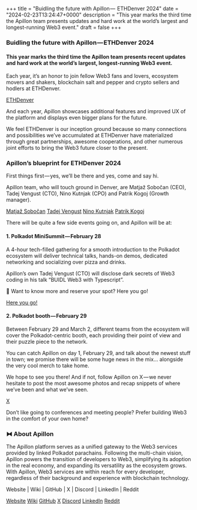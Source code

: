 +++
title = "Buidling the future with Apillon —  ETHDenver 2024"
date = "2024-02-23T13:24:47+0000"
description = "This year marks the third time the Apillon team presents updates and hard work at the world’s largest and longest-running Web3 event."
draft = false
+++

### Buidling the future with Apillon — ETHDenver 2024


#### This year marks the third time the Apillon team presents recent updates and hard work at the world’s largest, longest-running Web3 event.


Each year, it’s an honor to join fellow Web3 fans and lovers, ecosystem movers and shakers, blockchain salt and pepper and crypto sellers and hodlers at ETHDenver.

[ETHDenver](https://www.ethdenver.com/)

And each year, Apillon showcases additional features and improved UX of the platform and displays even bigger plans for the future.


We feel ETHDenver is our inception ground because so many connections and possibilities we’ve accumulated at ETHDenver have materialized through great partnerships, awesome cooperations, and other numerous joint efforts to bring the Web3 future closer to the present.


### Apillon’s blueprint for ETHDenver 2024


First things first — yes, we’ll be there and yes, come and say hi.


Apillon team, who will touch ground in Denver, are Matjaž Sobočan (CEO), Tadej Vengust (CTO), Nino Kutnjak (CPO) and Patrik Kogoj (Growth manager).

[Matjaž Sobočan](https://www.linkedin.com/in/matjazsobocan/)
[Tadej Vengust](https://www.linkedin.com/in/tadej-vengust/)
[Nino Kutnjak](https://www.linkedin.com/in/nino-kutnjak/)
[Patrik Kogoj](https://www.linkedin.com/in/patrik-kogoj/)

There will be quite a few side events going on, and Apillon will be at:


#### 1. Polkadot MiniSummit — February 28


A 4-hour tech-filled gathering for a smooth introduction to the Polkadot ecosystem will deliver technical talks, hands-on demos, dedicated networking and socializing over pizza and drinks.


Apillon’s own Tadej Vengust (CTO) will disclose dark secrets of Web3 coding in his talk “BUIDL Web3 with Typescript”.


👤 Want to know more and reserve your spot? Here you go!

[Here you go!](https://www.eventbrite.com/e/polkadot-minisummit-ethdenver24-tickets-825569098397)

#### 2. Polkadot booth — February 29


Between February 29 and March 2, different teams from the ecosystem will cover the Polkadot-centric booth, each providing their point of view and their puzzle piece to the network.


You can catch Apillon on day 1, February 29, and talk about the newest stuff in town; we promise there will be some huge news in the mix… alongside the very cool merch to take home.


We hope to see you there! And if not, follow Apillon on X — we never hesitate to post the most awesome photos and recap snippets of where we’ve been and what we’ve seen.

[X](https://twitter.com/apillon)

Don’t like going to conferences and meeting people? Prefer building Web3 in the comfort of your own home?


### ⧓ About Apillon


The Apillon platform serves as a unified gateway to the Web3 services provided by linked Polkadot parachains. Following the multi-chain vision, Apillon powers the transition of developers to Web3, simplifying its adoption in the real economy, and expanding its versatility as the ecosystem grows. With Apillon, Web3 services are within reach for every developer, regardless of their background and experience with blockchain technology.


Website | Wiki | GitHub | X | Discord | LinkedIn | Reddit

[Website](https://apillon.io/)
[Wiki](https://wiki.apillon.io/)
[GitHub](https://github.com/Apillon-web3)
[X](https://twitter.com/apillon)
[Discord](https://discord.gg/apillon)
[LinkedIn](https://www.linkedin.com/company/apillon/)
[Reddit](https://www.reddit.com/r/apillon/)